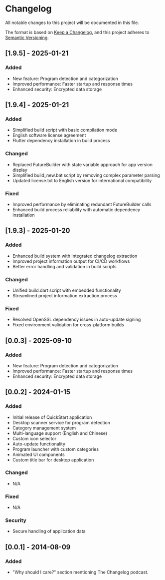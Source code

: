 # Changelog

All notable changes to this project will be documented in this file.

The format is based on [Keep a Changelog](https://keepachangelog.com/en/1.0.0/),
and this project adheres to [Semantic Versioning](https://semver.org/spec/v2.0.0.html).
## [1.9.5] - 2025-01-21
### Added
- New feature: Program detection and categorization
- Improved performance: Faster startup and response times
- Enhanced security: Encrypted data storage

## [1.9.4] - 2025-01-21

### Added
- Simplified build script with basic compilation mode
- English software license agreement
- Flutter dependency installation in build process

### Changed
- Replaced FutureBuilder with state variable approach for app version display
- Simplified build_new.bat script by removing complex parameter parsing
- Updated license.txt to English version for international compatibility

### Fixed
- Improved performance by eliminating redundant FutureBuilder calls
- Enhanced build process reliability with automatic dependency installation

## [1.9.3] - 2025-01-20

### Added
- Enhanced build system with integrated changelog extraction
- Improved project information output for CI/CD workflows
- Better error handling and validation in build scripts

### Changed
- Unified build.dart script with embedded functionality
- Streamlined project information extraction process

### Fixed
- Resolved OpenSSL dependency issues in auto-update signing
- Fixed environment validation for cross-platform builds

## [0.0.3] - 2025-09-10

### Added
- New feature: Program detection and categorization
- Improved performance: Faster startup and response times
- Enhanced security: Encrypted data storage

## [0.0.2] - 2024-01-15

### Added
- Initial release of QuickStart application
- Desktop scanner service for program detection
- Category management system
- Multi-language support (English and Chinese)
- Custom icon selector
- Auto-update functionality
- Program launcher with custom categories
- Animated UI components
- Custom title bar for desktop application

### Changed
- N/A

### Fixed
- N/A

### Security
- Secure handling of application data

## [0.0.1] - 2014-08-09

### Added

- "Why should I care?" section mentioning The Changelog podcast.